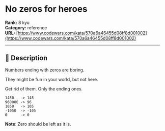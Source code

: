 # No zeros for heroes

**Rank:** 8 kyu  
**Category:** reference  
**URL:** [https://www.codewars.com/kata/570a6a46455d08ff8d001002](https://www.codewars.com/kata/570a6a46455d08ff8d001002)

---

## 📝 Description

Numbers ending with zeros are boring.

They might be fun in your world, but not here.

Get rid of them. Only the ending ones.

```
1450   -> 145
960000 -> 96
1050   -> 105
-1050  -> -105
0      -> 0
```

**Note**: Zero should be left as it is.
